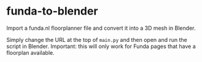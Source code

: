 # funda-to-blender
Import a funda.nl floorplanner file and convert it into a 3D mesh in Blender.

Simply change the URL at the top of `main.py` and then open and run the script in Blender. Important: this will only work for Funda pages that have a floorplan available.
